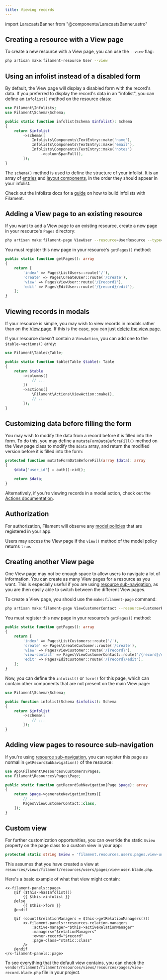 ```yaml
---
title: Viewing records
---
```

import LaracastsBanner from "@components/LaracastsBanner.astro"

## Creating a resource with a View page

To create a new resource with a View page, you can use the `--view` flag:

```bash
php artisan make:filament-resource User --view
```

## Using an infolist instead of a disabled form

<LaracastsBanner
    title="Infolists"
    description="Watch the Rapid Laravel Development with Filament series on Laracasts - it will teach you the basics of adding infolists to Filament resources."
    url="https://laracasts.com/series/rapid-laravel-development-with-filament/episodes/12"
    series="rapid-laravel-development"
/>

By default, the View page will display a disabled form with the record's data. If you preferred to display the record's data in an "infolist", you can define an `infolist()` method on the resource class:

```php
use Filament\Infolists;
use Filament\Schema\Schema;

public static function infolist(Schema $infolist): Schema
{
    return $infolist
        ->schema([
            Infolists\Components\TextEntry::make('name'),
            Infolists\Components\TextEntry::make('email'),
            Infolists\Components\TextEntry::make('notes')
                ->columnSpanFull(),
        ]);
}
```

The `schema()` method is used to define the structure of your infolist. It is an array of [entries](../../infolists/entries#available-entries) and [layout components](../../schema/layout#available-layout-components), in the order they should appear in your infolist.

Check out the Infolists docs for a [guide](../../infolists/getting-started) on how to build infolists with Filament.

## Adding a View page to an existing resource

If you want to add a View page to an existing resource, create a new page in your resource's `Pages` directory:

```bash
php artisan make:filament-page ViewUser --resource=UserResource --type=ViewRecord
```

You must register this new page in your resource's `getPages()` method:

```php
public static function getPages(): array
{
    return [
        'index' => Pages\ListUsers::route('/'),
        'create' => Pages\CreateUser::route('/create'),
        'view' => Pages\ViewUser::route('/{record}'),
        'edit' => Pages\EditUser::route('/{record}/edit'),
    ];
}
```

## Viewing records in modals

If your resource is simple, you may wish to view records in modals rather than on the [View page](viewing-records). If this is the case, you can just [delete the view page](overview#deleting-resource-pages).

If your resource doesn't contain a `ViewAction`, you can add one to the `$table->actions()` array:

```php
use Filament\Tables\Table;

public static function table(Table $table): Table
{
    return $table
        ->columns([
            // ...
        ])
        ->actions([
            \Filament\Actions\ViewAction::make(),
            // ...
        ]);
}
```

## Customizing data before filling the form

You may wish to modify the data from a record before it is filled into the form. To do this, you may define a `mutateFormDataBeforeFill()` method on the View page class to modify the `$data` array, and return the modified version before it is filled into the form:

```php
protected function mutateFormDataBeforeFill(array $data): array
{
    $data['user_id'] = auth()->id();

    return $data;
}
```

Alternatively, if you're viewing records in a modal action, check out the [Actions documentation](../../actions/prebuilt-actions/view#customizing-data-before-filling-the-form).

## Authorization

For authorization, Filament will observe any [model policies](https://laravel.com/docs/authorization#creating-policies) that are registered in your app.

Users may access the View page if the `view()` method of the model policy returns `true`.

## Creating another View page

One View page may not be enough space to allow users to navigate a lot of information. You can create as many View pages for a resource as you want. This is especially useful if you are using [resource sub-navigation](overview#resource-sub-navigation), as you are then easily able to switch between the different View pages.

To create a View page, you should use the `make:filament-page` command:

```bash
php artisan make:filament-page ViewCustomerContact --resource=CustomerResource --type=ViewRecord
```

You must register this new page in your resource's `getPages()` method:

```php
public static function getPages(): array
{
    return [
        'index' => Pages\ListCustomers::route('/'),
        'create' => Pages\CreateCustomer::route('/create'),
        'view' => Pages\ViewCustomer::route('/{record}'),
        'view-contact' => Pages\ViewCustomerContact::route('/{record}/contact'),
        'edit' => Pages\EditCustomer::route('/{record}/edit'),
    ];
}
```

Now, you can define the `infolist()` or `form()` for this page, which can contain other components that are not present on the main View page:

```php
use Filament\Schema\Schema;

public function infolist(Schema $infolist): Schema
{
    return $infolist
        ->schema([
            // ...
        ]);
}
```

## Adding view pages to resource sub-navigation

If you're using [resource sub-navigation](overview#resource-sub-navigation), you can register this page as normal in `getRecordSubNavigation()` of the resource:

```php
use App\Filament\Resources\Customers\Pages;
use Filament\Resources\Pages\Page;

public static function getRecordSubNavigation(Page $page): array
{
    return $page->generateNavigationItems([
        // ...
        Pages\ViewCustomerContact::class,
    ]);
}
```

## Custom view

For further customization opportunities, you can override the static `$view` property on the page class to a custom view in your app:

```php
protected static string $view = 'filament.resources.users.pages.view-user';
```

This assumes that you have created a view at `resources/views/filament/resources/users/pages/view-user.blade.php`.

Here's a basic example of what that view might contain:

```blade
<x-filament-panels::page>
    @if ($this->hasInfolist())
        {{ $this->infolist }}
    @else
        {{ $this->form }}
    @endif

    @if (count($relationManagers = $this->getRelationManagers()))
        <x-filament-panels::resources.relation-managers
            :active-manager="$this->activeRelationManager"
            :managers="$relationManagers"
            :owner-record="$record"
            :page-class="static::class"
        />
    @endif
</x-filament-panels::page>
```

To see everything that the default view contains, you can check the `vendor/filament/filament/resources/views/resources/pages/view-record.blade.php` file in your project.
